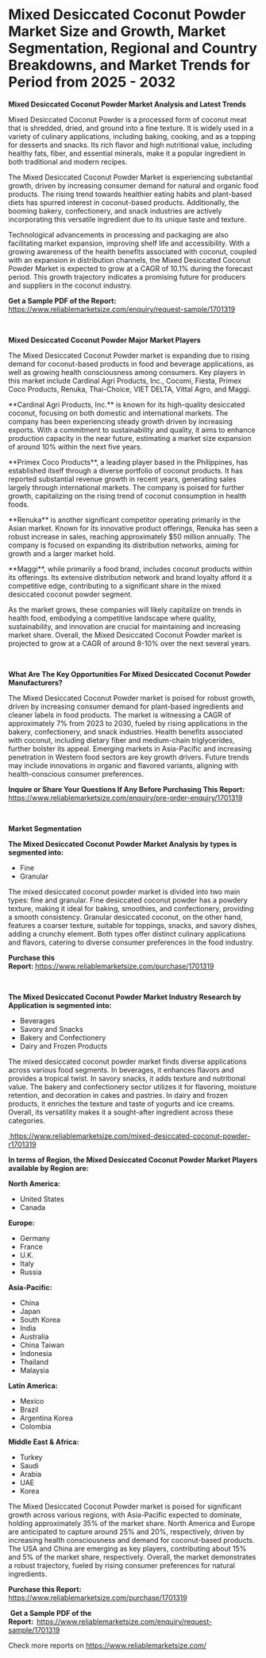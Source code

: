 <p><h1>Mixed Desiccated Coconut Powder Market Size and Growth, Market Segmentation, Regional and Country Breakdowns, and Market Trends for Period from 2025 -  2032</h1></p><p><strong>Mixed Desiccated Coconut Powder Market Analysis and Latest Trends</strong></p>
<p><p>Mixed Desiccated Coconut Powder is a processed form of coconut meat that is shredded, dried, and ground into a fine texture. It is widely used in a variety of culinary applications, including baking, cooking, and as a topping for desserts and snacks. Its rich flavor and high nutritional value, including healthy fats, fiber, and essential minerals, make it a popular ingredient in both traditional and modern recipes.</p><p>The Mixed Desiccated Coconut Powder Market is experiencing substantial growth, driven by increasing consumer demand for natural and organic food products. The rising trend towards healthier eating habits and plant-based diets has spurred interest in coconut-based products. Additionally, the booming bakery, confectionery, and snack industries are actively incorporating this versatile ingredient due to its unique taste and texture.</p><p>Technological advancements in processing and packaging are also facilitating market expansion, improving shelf life and accessibility. With a growing awareness of the health benefits associated with coconut, coupled with an expansion in distribution channels, the Mixed Desiccated Coconut Powder Market is expected to grow at a CAGR of 10.1% during the forecast period. This growth trajectory indicates a promising future for producers and suppliers in the coconut industry.</p></p>
<p><strong>Get a Sample PDF of the Report:&nbsp;</strong> <a href="https://www.reliablemarketsize.com/enquiry/request-sample/1701319?utm_campaign=2337&utm_medium=2&utm_source=Github&utm_content=ia&utm_term=27032025&utm_id=mixed-desiccated-coconut-powder">https://www.reliablemarketsize.com/enquiry/request-sample/1701319</a></p>
<p>&nbsp;</p>
<p><strong>Mixed Desiccated Coconut Powder Major Market Players</strong></p>
<p><p>The Mixed Desiccated Coconut Powder market is expanding due to rising demand for coconut-based products in food and beverage applications, as well as growing health consciousness among consumers. Key players in this market include Cardinal Agri Products, Inc., Cocomi, Fiesta, Primex Coco Products, Renuka, Thai-Choice, VIET DELTA, Vittal Agro, and Maggi.</p><p>**Cardinal Agri Products, Inc.** is known for its high-quality desiccated coconut, focusing on both domestic and international markets. The company has been experiencing steady growth driven by increasing exports. With a commitment to sustainability and quality, it aims to enhance production capacity in the near future, estimating a market size expansion of around 10% within the next five years.</p><p>**Primex Coco Products**, a leading player based in the Philippines, has established itself through a diverse portfolio of coconut products. It has reported substantial revenue growth in recent years, generating sales largely through international markets. The company is poised for further growth, capitalizing on the rising trend of coconut consumption in health foods.</p><p>**Renuka** is another significant competitor operating primarily in the Asian market. Known for its innovative product offerings, Renuka has seen a robust increase in sales, reaching approximately $50 million annually. The company is focused on expanding its distribution networks, aiming for growth and a larger market hold.</p><p>**Maggi**, while primarily a food brand, includes coconut products within its offerings. Its extensive distribution network and brand loyalty afford it a competitive edge, contributing to a significant share in the mixed desiccated coconut powder segment.</p><p>As the market grows, these companies will likely capitalize on trends in health food, embodying a competitive landscape where quality, sustainability, and innovation are crucial for maintaining and increasing market share. Overall, the Mixed Desiccated Coconut Powder market is projected to grow at a CAGR of around 8-10% over the next several years.</p></p>
<p>&nbsp;</p>
<p><strong>What Are The Key Opportunities For Mixed Desiccated Coconut Powder Manufacturers?</strong></p>
<p><p>The Mixed Desiccated Coconut Powder market is poised for robust growth, driven by increasing consumer demand for plant-based ingredients and cleaner labels in food products. The market is witnessing a CAGR of approximately 7% from 2023 to 2030, fueled by rising applications in the bakery, confectionery, and snack industries. Health benefits associated with coconut, including dietary fiber and medium-chain triglycerides, further bolster its appeal. Emerging markets in Asia-Pacific and increasing penetration in Western food sectors are key growth drivers. Future trends may include innovations in organic and flavored variants, aligning with health-conscious consumer preferences.</p></p>
<p><strong>Inquire or Share Your Questions If Any Before Purchasing This Report:</strong> <a href="https://www.reliablemarketsize.com/enquiry/pre-order-enquiry/1701319?utm_campaign=2337&utm_medium=2&utm_source=Github&utm_content=ia&utm_term=27032025&utm_id=mixed-desiccated-coconut-powder">https://www.reliablemarketsize.com/enquiry/pre-order-enquiry/1701319</a></p>
<p>&nbsp;</p>
<p><strong>Market Segmentation</strong></p>
<p><strong>The Mixed Desiccated Coconut Powder Market Analysis by types is segmented into:</strong></p>
<p><ul><li>Fine</li><li>Granular</li></ul></p>
<p><p>The mixed desiccated coconut powder market is divided into two main types: fine and granular. Fine desiccated coconut powder has a powdery texture, making it ideal for baking, smoothies, and confectionery, providing a smooth consistency. Granular desiccated coconut, on the other hand, features a coarser texture, suitable for toppings, snacks, and savory dishes, adding a crunchy element. Both types offer distinct culinary applications and flavors, catering to diverse consumer preferences in the food industry.</p></p>
<p><strong>Purchase this Report:&nbsp;</strong><a href="https://www.reliablemarketsize.com/purchase/1701319?utm_campaign=2337&utm_medium=2&utm_source=Github&utm_content=ia&utm_term=27032025&utm_id=mixed-desiccated-coconut-powder">https://www.reliablemarketsize.com/purchase/1701319</a></p>
<p>&nbsp;</p>
<p><strong>The Mixed Desiccated Coconut Powder Market Industry Research by Application is segmented into:</strong></p>
<p><ul><li>Beverages</li><li>Savory and Snacks</li><li>Bakery and Confectionery</li><li>Dairy and Frozen Products</li></ul></p>
<p><p>The mixed desiccated coconut powder market finds diverse applications across various food segments. In beverages, it enhances flavors and provides a tropical twist. In savory snacks, it adds texture and nutritional value. The bakery and confectionery sector utilizes it for flavoring, moisture retention, and decoration in cakes and pastries. In dairy and frozen products, it enriches the texture and taste of yogurts and ice creams. Overall, its versatility makes it a sought-after ingredient across these categories.</p></p>
<p><a href="https://www.reliablemarketsize.com/mixed-desiccated-coconut-powder-r1701319?utm_campaign=2337&utm_medium=2&utm_source=Github&utm_content=ia&utm_term=27032025&utm_id=mixed-desiccated-coconut-powder">&nbsp;https://www.reliablemarketsize.com/mixed-desiccated-coconut-powder-r1701319</a></p>
<p><strong>In terms of Region, the Mixed Desiccated Coconut Powder Market Players available by Region are:</strong></p>
<p>
    <p> <strong> North America: </strong>
        <ul>
            <li>United States</li>
            <li>Canada</li>
        </ul>
        </p> 
    <p> <strong> Europe: </strong>
        <ul>
            <li>Germany</li>
            <li>France</li>
            <li>U.K.</li>
            <li>Italy</li>
            <li>Russia</li>
        </ul>
        </p> 
    <p> <strong> Asia-Pacific: </strong>
        <ul>
            <li>China</li>
            <li>Japan</li>
            <li>South Korea</li>
            <li>India</li>
            <li>Australia</li>
            <li>China Taiwan</li>
            <li>Indonesia</li>
            <li>Thailand</li>
            <li>Malaysia</li>
        </ul>
        </p> 
    <p> <strong> Latin America: </strong>
        <ul>
            <li>Mexico</li>
            <li>Brazil</li>
            <li>Argentina Korea</li>
            <li>Colombia</li>
        </ul>
        </p> 
    <p> <strong> Middle East & Africa: </strong>
        <ul>
            <li>Turkey</li>
            <li>Saudi</li>
            <li>Arabia</li>
            <li>UAE</li>
            <li>Korea</li>
        </ul>
    </p>
    </p>
<p><p>The Mixed Desiccated Coconut Powder market is poised for significant growth across various regions, with Asia-Pacific expected to dominate, holding approximately 35% of the market share. North America and Europe are anticipated to capture around 25% and 20%, respectively, driven by increasing health consciousness and demand for coconut-based products. The USA and China are emerging as key players, contributing about 15% and 5% of the market share, respectively. Overall, the market demonstrates a robust trajectory, fueled by rising consumer preferences for natural ingredients.</p></p>
<p><strong>Purchase this Report: </strong><a href="https://www.reliablemarketsize.com/purchase/1701319?utm_campaign=2337&utm_medium=2&utm_source=Github&utm_content=ia&utm_term=27032025&utm_id=mixed-desiccated-coconut-powder">https://www.reliablemarketsize.com/purchase/1701319</a></p>
<p>&nbsp;<strong>Get a Sample PDF of the Report:&nbsp;&nbsp;</strong><a href="https://www.reliablemarketsize.com/enquiry/request-sample/1701319?utm_campaign=2337&utm_medium=2&utm_source=Github&utm_content=ia&utm_term=27032025&utm_id=mixed-desiccated-coconut-powder">https://www.reliablemarketsize.com/enquiry/request-sample/1701319</a></p>
<p><strong></strong></p>
<p>Check more reports on <a href="https://www.reliablemarketsize.com/?utm_campaign=2337&utm_medium=2&utm_source=Github&utm_content=ia&utm_term=27032025&utm_id=mixed-desiccated-coconut-powder">https://www.reliablemarketsize.com/</a></p>